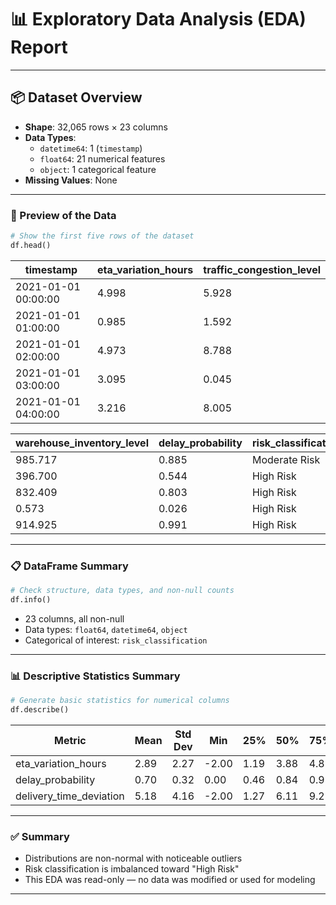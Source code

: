 
# 📊 Exploratory Data Analysis (EDA) Report

---

## 📦 Dataset Overview

- **Shape**: 32,065 rows × 23 columns  
- **Data Types**:  
  - `datetime64`: 1 (`timestamp`)  
  - `float64`: 21 numerical features  
  - `object`: 1 categorical feature  
- **Missing Values**: None

---

### 🧾 Preview of the Data

```python
# Show the first five rows of the dataset
df.head()
```

| timestamp           | eta_variation_hours | traffic_congestion_level |
|---------------------|---------------------|---------------------------|
| 2021-01-01 00:00:00 | 4.998               | 5.928                     |
| 2021-01-01 01:00:00 | 0.985               | 1.592                     |
| 2021-01-01 02:00:00 | 4.973               | 8.788                     |
| 2021-01-01 03:00:00 | 3.095               | 0.045                     |
| 2021-01-01 04:00:00 | 3.216               | 8.005                     |

| warehouse_inventory_level | delay_probability | risk_classification |
|----------------------------|-------------------|----------------------|
| 985.717                    | 0.885             | Moderate Risk        |
| 396.700                    | 0.544             | High Risk            |
| 832.409                    | 0.803             | High Risk            |
| 0.573                      | 0.026             | High Risk            |
| 914.925                    | 0.991             | High Risk            |

---

### 📋 DataFrame Summary

```python
# Check structure, data types, and non-null counts
df.info()
```

- 23 columns, all non-null  
- Data types: `float64`, `datetime64`, `object`  
- Categorical of interest: `risk_classification`

---

### 📊 Descriptive Statistics Summary

```python
# Generate basic statistics for numerical columns
df.describe()
```

| Metric                   | Mean  | Std Dev | Min   | 25%   | 50%   | 75%   | Max-|
|--------------------------|-------|---------|-------|-------|-------|-------|-----|
| eta_variation_hours      | 2.89  | 2.27    | -2.00 | 1.19  | 3.88  | 4.88  | 5.00|
| delay_probability        | 0.70  | 0.32    | 0.00  | 0.46  | 0.84  | 0.98  | 1.00|
| delivery_time_deviation  | 5.18  | 4.16    | -2.00 | 1.27  | 6.11  | 9.25  | 10.0|

---

### ✅ Summary

- Distributions are non-normal with noticeable outliers  
- Risk classification is imbalanced toward "High Risk"  
- This EDA was read-only — no data was modified or used for modeling

---
